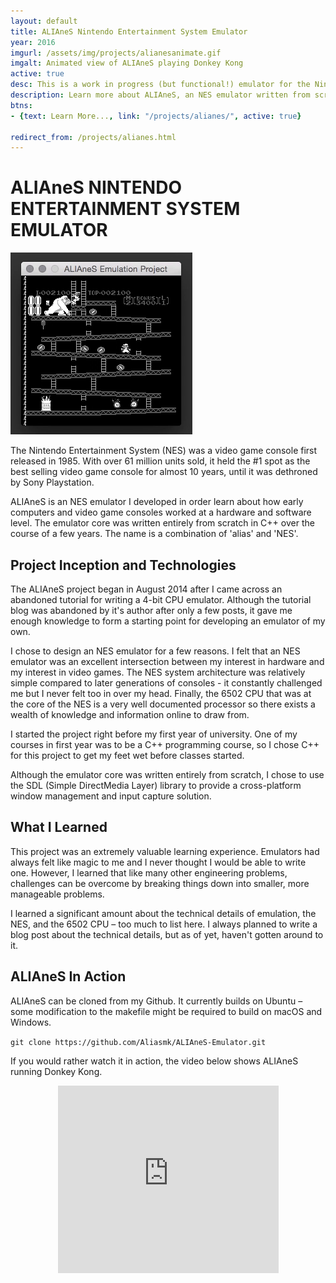 ```yaml
---
layout: default
title: ALIAneS Nintendo Entertainment System Emulator
year: 2016
imgurl: /assets/img/projects/alianesanimate.gif
imgalt: Animated view of ALIAneS playing Donkey Kong
active: true
desc: This is a work in progress (but functional!) emulator for the Nintendo Entertainment System (NES). Using it you can play games such as Super Mario Brothers and Donkey Kong from cartridge ROM memory dump files on your computer. It emulates all official opcodes of the 6502 Microprocessor. It emulates the 2C07 Picture Processing Unit on a scanline-by-scanline level, though this code is still in development.
description: Learn more about ALIAneS, an NES emulator written from scratch in C++.
btns: 
- {text: Learn More..., link: "/projects/alianes/", active: true}

redirect_from: /projects/alianes.html
---
```


<h1 class="override_caselock">ALIAneS NINTENDO ENTERTAINMENT SYSTEM EMULATOR</h1>
<img src="/assets/img/projects/alianesanimate.gif" alt="{{ page.imgalt }}" class="profilePhoto largepic"/>

The Nintendo Entertainment System (NES) was a video game console first released in 1985. With over 61 million units sold, it held the #1 spot as the best selling video game console for almost 10 years, until it was dethroned by Sony Playstation.

ALIAneS is an NES emulator I developed in order learn about how early computers and video game consoles worked at a hardware and software level. The emulator core was written entirely from scratch in C++ over the course of a few years. The name is a combination of 'alias' and 'NES'.

## Project Inception and Technologies

The ALIAneS project began in August 2014 after I came across an abandoned tutorial for writing a 4-bit CPU emulator. Although the tutorial blog was abandoned by it's author after only a few posts, it gave me enough knowledge to form a starting point for developing an emulator of my own.

I chose to design an NES emulator for a few reasons. I felt that an NES emulator was an excellent intersection between my interest in hardware and my interest in video games. The NES system architecture was relatively simple compared to later generations of consoles - it constantly challenged me but I never felt too in over my head. Finally, the 6502 CPU that was at the core of the NES is a very well documented processor so there exists a wealth of knowledge and information online to draw from.

I started the project right before my first year of university. One of my courses in first year was to be a C++ programming course, so I chose C++ for this project to get my feet wet before classes started.

Although the emulator core was written entirely from scratch, I chose to use the SDL (Simple DirectMedia Layer) library to provide a cross-platform window management and input capture solution.

## What I Learned

This project was an extremely valuable learning experience. Emulators had always felt like magic to me and I never thought I would be able to write one. However, I learned that like many other engineering problems, challenges can be overcome by breaking things down into smaller, more manageable problems.

I learned a significant amount about the technical details of emulation, the NES, and the 6502 CPU – too much to list here. I always planned to write a blog post about the technical details, but as of yet, haven't gotten around to it.

## ALIAneS In Action

ALIAneS can be cloned from my Github. It currently builds on Ubuntu – some modification to the makefile might be required to build on macOS and Windows.

<div class="codesnippet">                  
<code>git clone https://github.com/Aliasmk/ALIAneS-Emulator.git</code>         
</div>

If you would rather watch it in action, the video below shows ALIAneS running Donkey Kong.

<div style="text-align:center">
    <iframe src="https://www.youtube.com/embed/FDeNHphZJZ0" allowfullscreen="" width="70%;" height="300px" frameborder="0"></iframe>
</div>